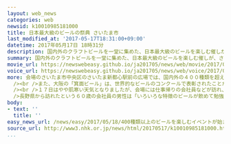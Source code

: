 ```yaml
---
layout: web_news
categories: web
newsid: k10010985181000
title: 日本最大級のビールの祭典 さいたま市
last_modified_at: '2017-05-17T18:31:00+09:00'
datetime: 2017年05月17日 18時31分
description: 国内外のクラフトビールを一堂に集めた、日本最大級のビールを楽しむ催しが、さいたま市で始まりました。
summary: 国内外のクラフトビールを一堂に集めた、日本最大級のビールを楽しむ催しが、さいたま市で始まりました。
movie_url: https://newswebeasy.github.io/ja201705/news/web/movie/2017/05/18/k10010985181000.mp4
voice_url: https://newswebeasy.github.io/ja201705/news/web/voice/2017/05/18/k10010985181000.mp3
more: 会場のさいたま市中央区のさいたま新都心駅前の広場では、国内外の４００種類を超えるクラフトビールと料理などが販売されています。<br /><br />このうちベルギーのビールを扱うブースでは、ビールの種類によってさまざまな形をした専用のグラスが使われ、本場の雰囲気を味わうことができます。<br
  /><br />また、大阪の「箕面ビール」は、世界的なビールのコンクールで表彰されたことがあり、代表的な種類のストロングエールはしっかりとした苦みが特徴です。<br
  /><br />１７日はやや肌寒い天気となりましたが、会場には仕事帰りの会社員などが訪れ、個性豊かなビールの中からお気に入りの物を買い求めて、早速おいしそうに味わっていました。<br
  />長野県から訪れたという６０歳の会社員の男性は「いろいろな特徴のビールが飲めて勉強になります。どれもおいしいです」と話していました。<br /><br />この催しは今月２１日まで開かれています。
body:
- text: ''
  title: ''
easy_news_url: /news/easy/2017/05/18/400種類以上のビールを楽しむイベントが始まる/
source_url: http://www3.nhk.or.jp/news/html/20170517/k10010985181000.html
...
```


